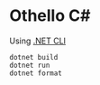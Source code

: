 # Othello C#

Using [.NET CLI](https://learn.microsoft.com/en-us/dotnet/core/tools/)

```shell
dotnet build
dotnet run
dotnet format
```
